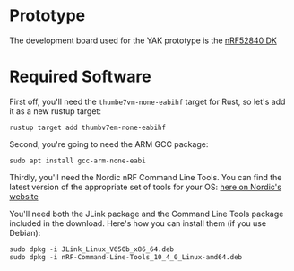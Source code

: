 # Prototype
The development board used for the YAK prototype is the
[nRF52840 DK](https://www.nordicsemi.com/Software-and-Tools/Development-Kits/nRF52840-DK)

# Required Software
First off, you'll need the `thumbe7vm-none-eabihf` target for Rust, so let's add it as a new rustup
target:
```
rustup target add thumbv7em-none-eabihf
```

Second, you're going to need the ARM GCC package:
```
sudo apt install gcc-arm-none-eabi
```

Thirdly, you'll need the Nordic nRF Command Line Tools. You can find the latest version of the
appropriate set of tools for your OS:
[here on Nordic's website](https://www.nordicsemi.com/Software-and-Tools/Development-Tools/nRF-Command-Line-Tools/Download#infotabs)

You'll need both the JLink package and the Command Line Tools package included in the download.
Here's how you can install them (if you use Debian):
```
sudo dpkg -i JLink_Linux_V650b_x86_64.deb
sudo dpkg -i nRF-Command-Line-Tools_10_4_0_Linux-amd64.deb
```
